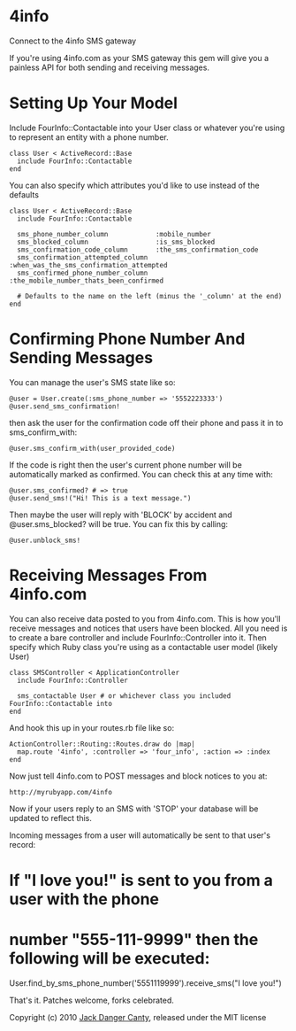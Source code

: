 4info
=====

Connect to the 4info SMS gateway

If you're using 4info.com as your SMS gateway this gem will give you a painless API for both sending and receiving messages.

Setting Up Your Model
=====

Include FourInfo::Contactable into your User class or whatever you're using to represent an entity with a phone number. 

    class User < ActiveRecord::Base
      include FourInfo::Contactable
    end

You can also specify which attributes you'd like to use instead of the defaults

    class User < ActiveRecord::Base
      include FourInfo::Contactable

      sms_phone_number_column            :mobile_number
      sms_blocked_column                 :is_sms_blocked
      sms_confirmation_code_column       :the_sms_confirmation_code
      sms_confirmation_attempted_column  :when_was_the_sms_confirmation_attempted
      sms_confirmed_phone_number_column  :the_mobile_number_thats_been_confirmed

      # Defaults to the name on the left (minus the '_column' at the end)
    end


Confirming Phone Number And Sending Messages
====

You can manage the user's SMS state like so:

    @user = User.create(:sms_phone_number => '5552223333')
    @user.send_sms_confirmation!

then ask the user for the confirmation code off their phone and pass it in to sms_confirm_with:

    @user.sms_confirm_with(user_provided_code)

If the code is right then the user's current phone number will be automatically marked as confirmed. You can check this at any time with:

    @user.sms_confirmed? # => true
    @user.send_sms!("Hi! This is a text message.")

Then maybe the user will reply with 'BLOCK' by accident and @user.sms_blocked? will be true.
You can fix this by calling:

    @user.unblock_sms!


Receiving Messages From 4info.com
====

You can also receive data posted to you from 4info.com. This is how you'll receive messages and notices that users have been blocked.
All you need is to create a bare controller and include FourInfo::Controller into it. Then specify which Ruby class you're using as a contactable user model (likely User)


    class SMSController < ApplicationController
      include FourInfo::Controller

      sms_contactable User # or whichever class you included FourInfo::Contactable into
    end

And hook this up in your routes.rb file like so:

    ActionController::Routing::Routes.draw do |map|
      map.route '4info', :controller => 'four_info', :action => :index
    end

Now just tell 4info.com to POST messages and block notices to you at:

    http://myrubyapp.com/4info

Now if your users reply to an SMS with 'STOP' your database will be updated to reflect this.

Incoming messages from a user will automatically be sent to that user's record:

   # If "I love you!" is sent to you from a user with the phone
   # number "555-111-9999" then the following will be executed:
   User.find_by_sms_phone_number('5551119999').receive_sms("I love you!")

That's it. Patches welcome, forks celebrated.

Copyright (c) 2010 [Jack Danger Canty](http://jåck.com/), released under the MIT license
